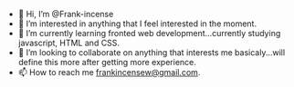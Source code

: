 - 👋 Hi, I’m @Frank-incense
- 👀 I’m interested in anything that I feel interested in the moment. 
- 🌱 I’m currently learning fronted web development...currently studying javascript, HTML and CSS.
- 💞️ I’m looking to collaborate on anything that interests me basicaly...will define this more after getting more experience.
- 📫 How to reach me frankincensew@gmail.com.

<!---
Frank-incense/Frank-incense is a ✨ special ✨ repository because its `README.md` (this file) appears on your GitHub profile.
You can click the Preview link to take a look at your changes.
--->
